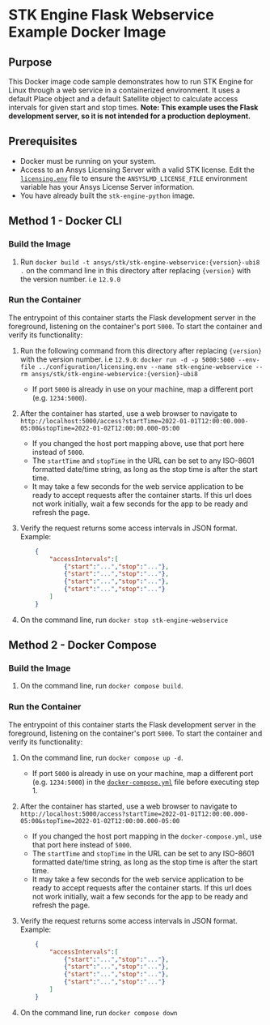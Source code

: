 # STK Engine Flask Webservice Example Docker Image

## Purpose

This Docker image code sample demonstrates how to run STK Engine for Linux through a web service in a containerized environment.  It uses a default Place object and a default Satellite object to calculate access intervals for given start and stop times. **Note: This example uses the Flask development server, so it is not intended for a production deployment.**

## Prerequisites

* Docker must be running on your system.
* Access to an Ansys Licensing Server with a valid STK license.  Edit the [`licensing.env`](../configuration/licensing.env) file to ensure the `ANSYSLMD_LICENSE_FILE` environment variable has your Ansys License Server information.
* You have already built the `stk-engine-python` image.

## Method 1 - Docker CLI

### Build the Image

1. Run `docker build -t ansys/stk/stk-engine-webservice:{version}-ubi8 .` on the command line in this directory after replacing `{version}` with the version number. i.e `12.9.0`

### Run the Container

The entrypoint of this container starts the Flask development server in the foreground, listening on the container's port `5000`. To start the container and verify its functionality:

1. Run the following command from this directory after replacing `{version}` with the version number. i.e `12.9.0`: `docker run -d -p 5000:5000 --env-file ../configuration/licensing.env --name stk-engine-webservice --rm ansys/stk/stk-engine-webservice:{version}-ubi8`
    * If port `5000` is already in use on your machine, map a different port (e.g. `1234:5000`).
2. After the container has started, use a web browser to navigate to `http://localhost:5000/access?startTime=2022-01-01T12:00:00.000-05:00&stopTime=2022-01-02T12:00:00.000-05:00`
    * If you changed the host port mapping above, use that port here instead of `5000`.
    * The `startTime` and `stopTime` in the URL can be set to any ISO-8601 formatted date/time string, as long as the stop time is after the start time.
    * It may take a few seconds for the web service application to be ready to accept requests after the container starts.  If this url does not work initially, wait a few seconds for the app to be ready and refresh the page.
3. Verify the request returns some access intervals in JSON format.  Example:

    ```JSON
        {
            "accessIntervals":[
                {"start":"...","stop":"..."},
                {"start":"...","stop":"..."},
                {"start":"...","stop":"..."},
                {"start":"...","stop":"..."}
            ]
        }
    ```

4. On the command line, run `docker stop stk-engine-webservice`

## Method 2 - Docker Compose

### Build the Image

1. On the command line, run `docker compose build`.

### Run the Container

The entrypoint of this container starts the Flask development server in the foreground, listening on the container's port `5000`. To start the container and verify its functionality:

1. On the command line, run `docker compose up -d`.
    * If port `5000` is already in use on your machine, map a different port (e.g. `1234:5000`) in     the [`docker-compose.yml`](./docker-compose.yml) file before executing step 1.
2. After the container has started, use a web browser to navigate to `http://localhost:5000/access?startTime=2022-01-01T12:00:00.000-05:00&stopTime=2022-01-02T12:00:00.000-05:00`
    * If you changed the host port mapping in the `docker-compose.yml`, use that port here instead of `5000`.
    * The `startTime` and `stopTime` in the URL can be set to any ISO-8601 formatted date/time string, as long as the stop time is after the start time.
    * It may take a few seconds for the web service application to be ready to accept requests after the container starts.  If this url does not work initially, wait a few seconds for the app to be ready and refresh the page.
3. Verify the request returns some access intervals in JSON format.  Example:

    ```JSON
        {
            "accessIntervals":[
                {"start":"...","stop":"..."},
                {"start":"...","stop":"..."},
                {"start":"...","stop":"..."},
                {"start":"...","stop":"..."}
            ]
        }
    ```

4. On the command line, run `docker compose down`
